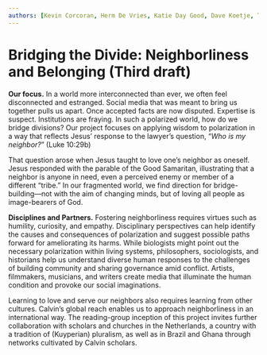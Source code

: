 ```yaml
---
authors: [Kevin Corcoran, Herm De Vries, Katie Day Good, Dave Koetje, Tracy Kuperus]
---
```


# Bridging the Divide: Neighborliness and Belonging (Third draft)

**Our focus.** In a world more interconnected than ever, we often feel disconnected and estranged. Social media that was meant to bring us together pulls us apart. Once accepted facts are now disputed. Expertise is suspect. Institutions are fraying. In such a polarized world, how do we bridge divisions? Our project focuses on applying wisdom to polarization in a way that reflects Jesus’ response to the lawyer’s question, “*Who is my neighbor?*” (Luke 10:29b)

That question arose when Jesus taught to love one’s neighbor as oneself. Jesus responded with the parable of the Good Samaritan, illustrating that a neighbor is anyone in need, even a perceived enemy or member of a different “tribe.” In our fragmented world, we find direction for bridge-building—not with the aim of changing minds, but of loving all people as image-bearers of God.

**Disciplines and Partners.** Fostering neighborliness requires virtues such as humility, curiosity, and empathy. Disciplinary perspectives can help identify the causes and consequences of polarization and suggest possible paths forward for ameliorating its harms. While biologists might point out the necessary polarization within living systems, philosophers, sociologists, and historians help us understand diverse human responses to the challenges of building community and sharing governance amid conflict. Artists, filmmakers, musicians, and writers create media that illuminate the human condition and provoke our social imaginations.

Learning to love and serve our neighbors also requires learning from other cultures. Calvin’s global reach enables us to approach neighborliness in an international way. The reading-group inception of this project invites further collaboration with scholars and churches in the Netherlands, a country with a tradition of (Kuyperian) pluralism, as well as in Brazil and Ghana through networks cultivated by Calvin scholars.

